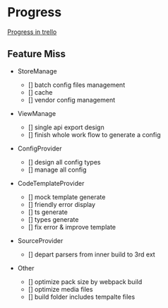 # Progress
[Progress in trello](https://trello.com/b/oFBDyBih/swagger2api)

## Feature Miss

- StoreManage
  - [] batch config files management
  - [] cache
  - [] vendor config management


- ViewManage
  - [] single api export design
  - [] finish whole work flow to generate a config


- ConfigProvider
  - [] design all config types
  - [] manage all config


- CodeTemplateProvider
  - [] mock template generate
  - [] friendly error display
  - [] ts generate
  - [] types generate
  - [] fix error & improve template 


- SourceProvider
  - [] depart parsers from inner build to 3rd ext

- Other 
  - [] optimize pack size by webpack build
  - [] optimize media files
  - [] build folder includes tempalte files